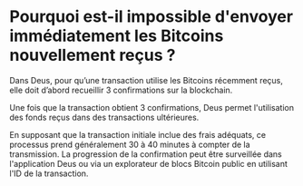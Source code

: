 # Pourquoi est-il impossible d'envoyer immédiatement les Bitcoins nouvellement reçus ?

Dans Deus, pour qu’une transaction utilise les Bitcoins récemment reçus, elle doit d’abord recueillir 3 confirmations sur la blockchain.

Une fois que la transaction obtient 3 confirmations, Deus permet l'utilisation des fonds reçus dans des transactions ultérieures.

En supposant que la transaction initiale inclue des frais adéquats, ce processus prend généralement 30 à 40 minutes à compter de la transmission. La progression de la confirmation peut être surveillée dans l'application Deus ou via un explorateur de blocs Bitcoin public en utilisant l'ID de la transaction.